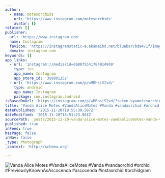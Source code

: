 ```yaml
---
author:
  - name: motesorchids
    url: 'https://www.instagram.com/motesorchids'
    avatar: {}
related: []
publisher:
  url: 'https://www.instagram.com'
  name: Instagram
  favicon: 'https://instagramstatic-a.akamaihd.net/bluebar/bd9471f/images/ico/favicon.ico'
  domain: instagram.com
keywords: []
app_links:
  - url: 'instagram://media?id=868075541784914909'
    type: ios
    app_name: Instagram
    app_store_id: '389801252'
  - url: 'https://www.instagram.com/p/wMBhsiS2vd/'
    type: android
    app_name: Instagram
    package: com.instagram.android
isBasedOnUrl: 'https://instagram.com/p/wMBhsiS2vd/?taken-by=motesorchids'
title: 'Vanda Alice Motes #VandaAliceMotes #Vanda #vandaorchid #orchid #PreviouslyKnownAsAscocenda #ascocenda #instaorchid #orchidgram'
datePublished: '2015-11-20T18:55:39.587Z'
dateModified: '2015-11-20T18:51:23.901Z'
sourcePath: _posts/2015-11-20-vanda-alice-motes-vandaalicemotes-vanda-vandaorchid-orch.md
published: true
inFeed: true
hasPage: false
inNav: false
_type: Photograph
_context: 'http://schema.org'

---
```

![Vanda Alice Motes &num;VandaAliceMotes &num;Vanda &num;vandaorchid &num;orchid &num;PreviouslyKnownAsAscocenda &num;ascocenda &num;instaorchid &num;orchidgram](https://scontent.cdninstagram.com/hphotos-xat1/t51.2885-15/e15/10817789_887751014598914_584028289_n.jpg)